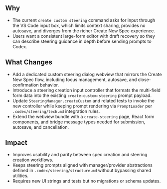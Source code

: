 ## Why
- The current `create custom steering` command asks for input through the VS Code input box, which limits context sharing, provides no autosave, and diverges from the richer Create New Spec experience.
- Users want a consistent large-form editor with draft recovery so they can describe steering guidance in depth before sending prompts to Codex.

## What Changes
- Add a dedicated custom steering dialog webview that mirrors the Create New Spec flow, including focus management, autosave, and close-confirmation behavior.
- Introduce a steering creation input controller that formats the multi-field form data into the existing `create-custom-steering` prompt payload.
- Update `SteeringManager.createCustom` and related tests to invoke the new controller while keeping prompt rendering via `PromptLoader` per `.codex/steering/tech.md` integration rules.
- Extend the webview bundle with a `create-steering` page, React form components, and bridge message types needed for submission, autosave, and cancellation.

## Impact
- Improves usability and parity between spec creation and steering creation workflows.
- Keeps steering prompts aligned with manager/provider abstractions defined in `.codex/steering/structure.md` without bypassing shared utilities.
- Requires new UI strings and tests but no migrations or schema updates.
